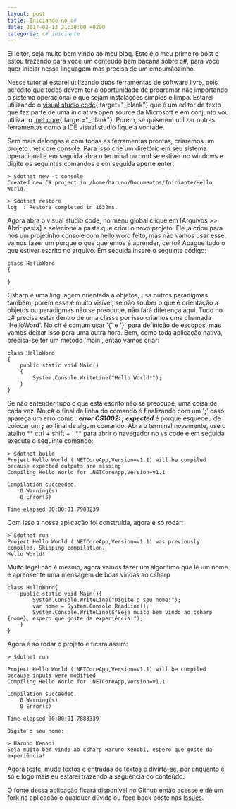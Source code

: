 ```yaml
---
layout: post
title: Iniciando no c#
date: 2017-02-13 21:30:00 +0200
categoria: c# iniciante
---
```

Ei leitor, seja muito bem vindo ao meu blog. Este é o meu primeiro post e estou trazendo para você um conteúdo bem bacana sobre c#, para você quer iniciar nessa linguagem mas precisa de um empurrãozinho.

Nesse tutorial estarei utilizando duas ferramentas de software livre, pois acredito que todos devem ter a oportunidade de programar não importando o sistema operacional e que sejam instalações simples e limpa. Estarei utilizando o [visual studio code](https://code.visualstudio.com/){:target="_blank"} que é um editor de texto que faz parte de uma iniciativa open source da Microsoft e em conjunto vou utilizar o [.net core](https://www.microsoft.com/net/core){:target="_blank"}. Porém, se quiserem utilizar outras ferramentas como a IDE visual studio fique a vontade.

Sem mais delongas e com todas as ferramentas prontas, criaremos um projeto .net core console. Para isso crie um diretório em seu sistema operacional e em seguida abra o terminal ou cmd se estiver no windows e digite os seguintes comandos e em seguida aperte enter:

~~~
> $dotnet new -t console
Created new C# project in /home/haruno/Documentos/Iniciante/Hello World.

> $dotnet restore
log  : Restore completed in 1632ms.
~~~

Agora abra o visual studio code, no menu global clique em [Arquivos >> Abrir pasta] e selecione a pasta que criou o novo projeto. Ele já criou para nós um projetinho console com hello word feito, mas não vamos usar esse, vamos fazer um porque o que queremos é aprender, certo? Apague tudo o que estiver escrito no arquivo. Em seguida insere o seguinte código:

~~~
class HelloWord
{

}
~~~

Csharp é uma linguagem orientada a objetos, usa outros paradigmas também, porém esse é muito visível, se não souber o que é orientação a objetos ou paradigmas não se preocupe, não fará diferença aqui. Tudo no c# precisa estar dentro de uma classe por isso criamos uma chamada 'HelloWord'. No c# é comum usar '{' e '}' para definição de escopos, mas vamos deixar isso para uma outra hora. Bem, como toda aplicação nativa, precisa-se ter um método 'main', então vamos criar:

~~~
class HelloWord
{
    public static void Main()
    {
        System.Console.WriteLine("Hello World!");
    }
}
~~~

Se não entender tudo o que está escrito não se preocupe, uma coisa de cada vez. No c# o final da linha do comando é finalizando com um '**;**' caso apareça um erro como : ***error CS1002: ; expected*** é porque esqueceu de colocar um **;** ao final de algum comando.
Abra o terminal novamente, use o atalho ** ctrl + shift + ' ** para abrir o navegador no vs code e em seguida execute o seguinte comando:

~~~
> $dotnet build
Project Hello World (.NETCoreApp,Version=v1.1) will be compiled because expected outputs are missing
Compiling Hello World for .NETCoreApp,Version=v1.1

Compilation succeeded.
    0 Warning(s)
    0 Error(s)

Time elapsed 00:00:01.7908239
~~~

Com isso a nossa aplicação foi construída, agora é só rodar:

~~~
> $dotnet run
Project Hello World (.NETCoreApp,Version=v1.1) was previously compiled. Skipping compilation.
Hello World!
~~~

Muito legal não é mesmo, agora vamos fazer um algorítimo que lê um nome e aprensente uma mensagem de boas vindas ao csharp

~~~
class HelloWord{
    public static void Main(){
        System.Console.WriteLine("Digite o seu nome:");
        var nome = System.Console.ReadLine();
        System.Console.WriteLine($"Seja muito bem vindo ao csharp {nome}, espero que goste da experiência!");
    }
}
~~~

Agora é só rodar o projeto e ficará assim:

~~~
> $dotnet run

Project Hello World (.NETCoreApp,Version=v1.1) will be compiled because inputs were modified
Compiling Hello World for .NETCoreApp,Version=v1.1

Compilation succeeded.
    0 Warning(s)
    0 Error(s)

Time elapsed 00:00:01.7883339

Digite o seu nome:

> Haruno Kenobi
Seja muito bem vindo ao csharp Haruno Kenobi, espero que goste da experiência!
~~~

Agora teste, mude textos e entradas de textos e divirta-se, por enquanto é só e logo mais eu estarei trazendo a seguência do conteúdo.

O fonte dessa aplicação ficará disponível no [Github](https://github.com/HarunoKenobi/csharp_beginning/tree/master/Hello%20World) então acesse e dê um fork na aplicação e qualquer dúvida ou feed back poste nas [Issues](https://github.com/HarunoKenobi/csharp_beginning/issues).